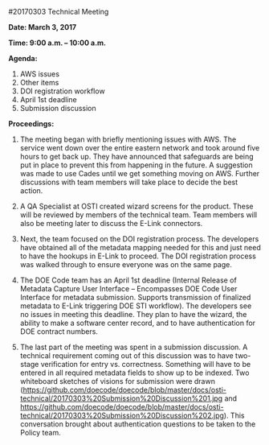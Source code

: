 #20170303 Technical Meeting

**Date: March 3, 2017**

**Time: 9:00 a.m. – 10:00 a.m.**

**Agenda:** 

1.	AWS issues 
2.	Other items
3.	DOI registration workflow
4.	April 1st deadline
5.	Submission discussion 

**Proceedings:**

1.	The meeting began with briefly mentioning issues with AWS. The service went down over the entire eastern network and took around five hours to get back up. They have announced that safeguards are being put in place to prevent this from happening in the future. A suggestion was made to use Cades until we get something moving on AWS. Further discussions with team members will take place to decide the best action. 

2.	A QA Specialist at OSTI created wizard screens for the product. These will be reviewed by members of the technical team. Team members will also be meeting later to discuss the E-Link connectors. 

3.	Next, the team focused on the DOI registration process. The developers have obtained all of the metadata mapping needed for this and just need to have the hookups in E-Link to proceed. The DOI registration process was walked through to ensure everyone was on the same page. 

4.	The DOE Code team has an April 1st deadline (Internal Release of Metadata Capture User Interface – Encompasses DOE Code User Interface for metadata submission. Supports transmission of finalized metadata to E-Link triggering DOE STI workflow). The developers see no issues in meeting this deadline. They plan to have the wizard, the ability to make a software center record, and to have authentication for DOE contract numbers. 

5.	The last part of the meeting was spent in a submission discussion. A technical requirement coming out of this discussion was to have two-stage verification for entry vs. correctness. Something will have to be entered in all required metadata fields to show up to be indexed. Two whiteboard sketches of visions for submission were drawn (https://github.com/doecode/doecode/blob/master/docs/osti-technical/20170303%20Submission%20Discussion%201.jpg and https://github.com/doecode/doecode/blob/master/docs/osti-technical/20170303%20Submission%20Discussion%202.jpg). This conversation brought about authentication questions to be taken to the Policy team. 
